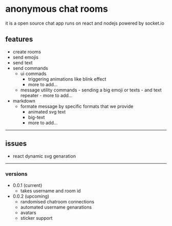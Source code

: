 # anonymous chat rooms
 
 it is a open source chat app runs on react and nodejs powered by   socket.io
## features
 - create rooms
 - send emojis
 - send text 
 - send commands 
      - ui commads
           -  triggering animations like blink effect
           -  more to add...
      - message utility commands
            - sending a big emoji or texts
            - and text repeater
            - more to add...
  - markdown 
      - formate message by specific formats that we provide
        - animated svg text
        - big-text
        - more to add...
----
## issues
  - react dynamic svg genaration 

-----

### versions
   - 0.0.1 (current)
      - takes username and room id
   - 0.0.2 (upcoming)
     - randomised chatroom connections
     - automated username genarations
     - avatars 
     - sticker support 






